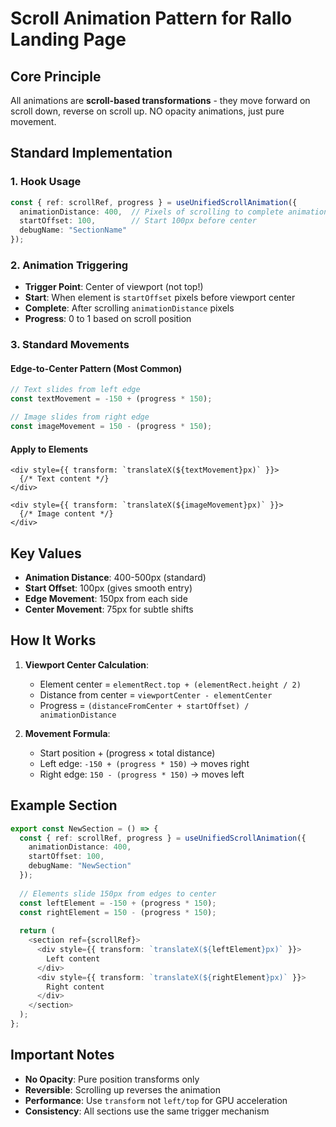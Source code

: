 # Scroll Animation Pattern for Rallo Landing Page

## Core Principle
All animations are **scroll-based transformations** - they move forward on scroll down, reverse on scroll up. NO opacity animations, just pure movement.

## Standard Implementation

### 1. Hook Usage
```typescript
const { ref: scrollRef, progress } = useUnifiedScrollAnimation({
  animationDistance: 400,  // Pixels of scrolling to complete animation
  startOffset: 100,        // Start 100px before center
  debugName: "SectionName"
});
```

### 2. Animation Triggering
- **Trigger Point**: Center of viewport (not top!)
- **Start**: When element is `startOffset` pixels before viewport center
- **Complete**: After scrolling `animationDistance` pixels
- **Progress**: 0 to 1 based on scroll position

### 3. Standard Movements

#### Edge-to-Center Pattern (Most Common)
```typescript
// Text slides from left edge
const textMovement = -150 + (progress * 150);

// Image slides from right edge  
const imageMovement = 150 - (progress * 150);
```

#### Apply to Elements
```tsx
<div style={{ transform: `translateX(${textMovement}px)` }}>
  {/* Text content */}
</div>

<div style={{ transform: `translateX(${imageMovement}px)` }}>
  {/* Image content */}
</div>
```

## Key Values

- **Animation Distance**: 400-500px (standard)
- **Start Offset**: 100px (gives smooth entry)
- **Edge Movement**: 150px from each side
- **Center Movement**: 75px for subtle shifts

## How It Works

1. **Viewport Center Calculation**: 
   - Element center = `elementRect.top + (elementRect.height / 2)`
   - Distance from center = `viewportCenter - elementCenter`
   - Progress = `(distanceFromCenter + startOffset) / animationDistance`

2. **Movement Formula**:
   - Start position + (progress × total distance)
   - Left edge: `-150 + (progress * 150)` → moves right
   - Right edge: `150 - (progress * 150)` → moves left

## Example Section

```typescript
export const NewSection = () => {
  const { ref: scrollRef, progress } = useUnifiedScrollAnimation({
    animationDistance: 400,
    startOffset: 100,
    debugName: "NewSection"
  });
  
  // Elements slide 150px from edges to center
  const leftElement = -150 + (progress * 150);
  const rightElement = 150 - (progress * 150);
  
  return (
    <section ref={scrollRef}>
      <div style={{ transform: `translateX(${leftElement}px)` }}>
        Left content
      </div>
      <div style={{ transform: `translateX(${rightElement}px)` }}>
        Right content
      </div>
    </section>
  );
};
```

## Important Notes

- **No Opacity**: Pure position transforms only
- **Reversible**: Scrolling up reverses the animation
- **Performance**: Use `transform` not `left/top` for GPU acceleration
- **Consistency**: All sections use the same trigger mechanism